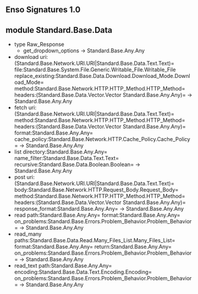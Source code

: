 ## Enso Signatures 1.0
## module Standard.Base.Data
- type Raw_Response
    - get_dropdown_options -> Standard.Base.Any.Any
- download uri:(Standard.Base.Network.URI.URI|Standard.Base.Data.Text.Text)= file:Standard.Base.System.File.Generic.Writable_File.Writable_File replace_existing:Standard.Base.Data.Download.Download_Mode.Download_Mode= method:Standard.Base.Network.HTTP.HTTP_Method.HTTP_Method= headers:(Standard.Base.Data.Vector.Vector Standard.Base.Any.Any)= -> Standard.Base.Any.Any
- fetch uri:(Standard.Base.Network.URI.URI|Standard.Base.Data.Text.Text)= method:Standard.Base.Network.HTTP.HTTP_Method.HTTP_Method= headers:(Standard.Base.Data.Vector.Vector Standard.Base.Any.Any)= format:Standard.Base.Any.Any= cache_policy:Standard.Base.Network.HTTP.Cache_Policy.Cache_Policy= -> Standard.Base.Any.Any
- list directory:Standard.Base.Any.Any= name_filter:Standard.Base.Data.Text.Text= recursive:Standard.Base.Data.Boolean.Boolean= -> Standard.Base.Any.Any
- post uri:(Standard.Base.Network.URI.URI|Standard.Base.Data.Text.Text)= body:Standard.Base.Network.HTTP.Request_Body.Request_Body= method:Standard.Base.Network.HTTP.HTTP_Method.HTTP_Method= headers:(Standard.Base.Data.Vector.Vector Standard.Base.Any.Any)= response_format:Standard.Base.Any.Any= -> Standard.Base.Any.Any
- read path:Standard.Base.Any.Any= format:Standard.Base.Any.Any= on_problems:Standard.Base.Errors.Problem_Behavior.Problem_Behavior= -> Standard.Base.Any.Any
- read_many paths:Standard.Base.Data.Read.Many_Files_List.Many_Files_List= format:Standard.Base.Any.Any= return:Standard.Base.Any.Any= on_problems:Standard.Base.Errors.Problem_Behavior.Problem_Behavior= -> Standard.Base.Any.Any
- read_text path:Standard.Base.Any.Any= encoding:Standard.Base.Data.Text.Encoding.Encoding= on_problems:Standard.Base.Errors.Problem_Behavior.Problem_Behavior= -> Standard.Base.Any.Any
